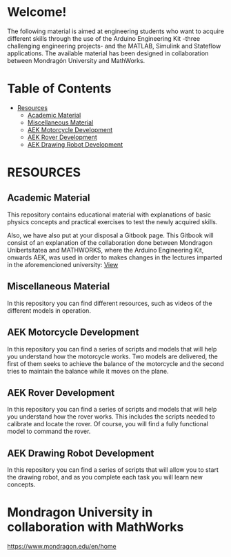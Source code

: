 # **Welcome!**

The following material is aimed at engineering students who want to acquire
different skills through the use of the Arduino Engineering Kit -three
challenging engineering projects- and the MATLAB, Simulink and Stateflow
applications. The available material has been designed in collaboration between
Mondragón University and MathWorks. 


# **Table of Contents**

- [Resources](#resources)
  - [Academic Material](#academic-material)
  - [Miscellaneous Material](#miscellaneous-material)
  - [AEK Motorcycle Development](#aek-motorcycle-development)
  - [AEK Rover Development](#aek-rover-development)
  - [AEK Drawing Robot Development](#aek-drawing-robot-development)



# **RESOURCES**

## **Academic Material**

This repository contains educational material with explanations of basic physics
concepts and practical exercises to test the newly acquired skills.

Also, we have also put at your disposal a Gitbook page. This Gitbook will consist 
of an explanation of the collaboration done between Mondragon Unibertsitatea and 
MATHWORKS, where the Arduino Engineering Kit, onwards AEK, was used in order to 
makes changes in the lectures imparted in the aforemencioned university:
[View](https://jorge-dasilva.gitbook.io/mu_mathworks/)

## **Miscellaneous Material**

In this repository you can find different resources, such as videos of the 
different models in operation.

## **AEK Motorcycle Development**

In this repository you can find a series of scripts and models that will help 
you understand how the motorcycle works.
Two models are delivered, the first of them seeks to achieve the balance of 
the motorcycle and the second tries to maintain the balance while it moves on the plane.

## **AEK Rover Development**

In this repository you can find a series of scripts and models that will help
you understand how the rover works. This includes the scripts needed to calibrate
and locate the rover. 
Of course, you will find a fully functional model to command the rover.

## **AEK Drawing Robot Development**

In this repository you can find a series of scripts that will allow you to start
the drawing robot, and as you complete each task you will learn new concepts.


# **Mondragon University in collaboration with MathWorks**
https://www.mondragon.edu/en/home
